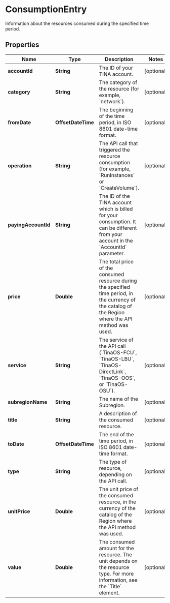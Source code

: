 

# ConsumptionEntry

Information about the resources consumed during the specified time period.

## Properties

| Name | Type | Description | Notes |
|------------ | ------------- | ------------- | -------------|
|**accountId** | **String** | The ID of your TINA account. |  [optional] |
|**category** | **String** | The category of the resource (for example, &#x60;network&#x60;). |  [optional] |
|**fromDate** | **OffsetDateTime** | The beginning of the time period, in ISO 8601 date-time format. |  [optional] |
|**operation** | **String** | The API call that triggered the resource consumption (for example, &#x60;RunInstances&#x60; or &#x60;CreateVolume&#x60;). |  [optional] |
|**payingAccountId** | **String** | The ID of the TINA account which is billed for your consumption. It can be different from your account in the &#x60;AccountId&#x60; parameter. |  [optional] |
|**price** | **Double** | The total price of the consumed resource during the specified time period, in the currency of the catalog of the Region where the API method was used. |  [optional] |
|**service** | **String** | The service of the API call (&#x60;TinaOS-FCU&#x60;, &#x60;TinaOS-LBU&#x60;, &#x60;TinaOS-DirectLink&#x60;, &#x60;TinaOS-OOS&#x60;, or &#x60;TinaOS-OSU&#x60;). |  [optional] |
|**subregionName** | **String** | The name of the Subregion. |  [optional] |
|**title** | **String** | A description of the consumed resource. |  [optional] |
|**toDate** | **OffsetDateTime** | The end of the time period, in ISO 8601 date-time format. |  [optional] |
|**type** | **String** | The type of resource, depending on the API call. |  [optional] |
|**unitPrice** | **Double** | The unit price of the consumed resource, in the currency of the catalog of the Region where the API method was used. |  [optional] |
|**value** | **Double** | The consumed amount for the resource. The unit depends on the resource type. For more information, see the &#x60;Title&#x60; element. |  [optional] |



